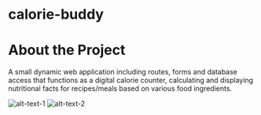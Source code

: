 # calorie-buddy

# About the Project
A small dynamic web application including routes, forms and database access that functions as a digital calorie counter, calculating and displaying nutritional facts for recipes/meals based on various food ingredients.

![alt-text-1](https://user-images.githubusercontent.com/58553029/197101574-34b68a67-ccb7-48fe-9b76-cef212d5f5fc.png "title-1") ![alt-text-2](https://user-images.githubusercontent.com/58553029/197101595-cef42b16-bbb2-4781-8c4c-83705e0926a2.png "title-2")
